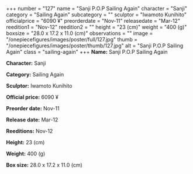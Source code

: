 +++
number = "127"
name = "Sanji P.O.P Sailing Again"
character = "Sanji"
category = "Sailing Again"
subcategory = ""
sculptor = "Iwamoto Kunihito"
officialprice = "6090 ¥"
preorderdate = "Nov-11"
releasedate = "Mar-12"
reedition1 = "Nov-12"
reedition2 = ""
height = "23 (cm)"
weight = "400 (g)"
boxsize = "28.0 x 17.2 x 11.0 (cm)"
observations = ""
image = "/onepiecefigures/images/poster/full/127.jpg"
thumb = "/onepiecefigures/images/poster/thumb/127.jpg"
alt = "Sanji P.O.P Sailing Again"
class = "sailing-again"
+++
**Name:** Sanji P.O.P Sailing Again

**Character:** Sanji

**Category:** Sailing Again 

**Sculptor:** Iwamoto Kunihito

**Official price:** 6090 ¥

**Preorder date:** Nov-11

**Release date:** Mar-12

**Reeditions:** Nov-12

**Height:** 23 (cm)

**Weight:** 400 (g)

**Box size:** 28.0 x 17.2 x 11.0 (cm)



